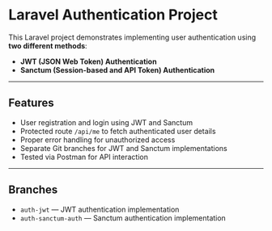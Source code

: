 # Laravel Authentication Project

This Laravel project demonstrates implementing user authentication using **two different methods**:
- **JWT (JSON Web Token) Authentication**
- **Sanctum (Session-based and API Token) Authentication**

---

## Features

- User registration and login using JWT and Sanctum
- Protected route `/api/me` to fetch authenticated user details
- Proper error handling for unauthorized access
- Separate Git branches for JWT and Sanctum implementations
- Tested via Postman for API interaction

---

## Branches

- `auth-jwt` — JWT authentication implementation
- `auth-sanctum-auth` — Sanctum authentication implementation

